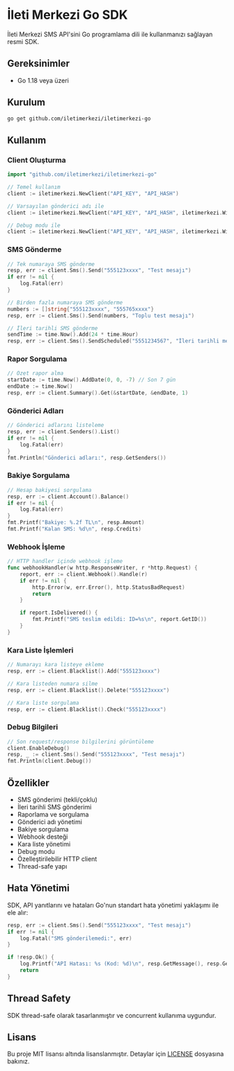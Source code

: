 # İleti Merkezi Go SDK

İleti Merkezi SMS API'sini Go programlama dili ile kullanmanızı sağlayan resmi SDK.

## Gereksinimler

- Go 1.18 veya üzeri

## Kurulum

```bash
go get github.com/iletimerkezi/iletimerkezi-go
```

## Kullanım

### Client Oluşturma

```go
import "github.com/iletimerkezi/iletimerkezi-go"

// Temel kullanım
client := iletimerkezi.NewClient("API_KEY", "API_HASH")

// Varsayılan gönderici adı ile
client := iletimerkezi.NewClient("API_KEY", "API_HASH", iletimerkezi.WithDefaultSender("SENDER"))

// Debug modu ile
client := iletimerkezi.NewClient("API_KEY", "API_HASH", iletimerkezi.WithDebug(true))
```

### SMS Gönderme

```go
// Tek numaraya SMS gönderme
resp, err := client.Sms().Send("555123xxxx", "Test mesajı")
if err != nil {
    log.Fatal(err)
}

// Birden fazla numaraya SMS gönderme
numbers := []string{"555123xxxx", "555765xxxx"}
resp, err := client.Sms().Send(numbers, "Toplu test mesajı")

// İleri tarihli SMS gönderme
sendTime := time.Now().Add(24 * time.Hour)
resp, err := client.Sms().SendScheduled("5551234567", "İleri tarihli mesaj", &sendTime)
```

### Rapor Sorgulama

```go
// Özet rapor alma
startDate := time.Now().AddDate(0, 0, -7) // Son 7 gün
endDate := time.Now()
resp, err := client.Summary().Get(&startDate, &endDate, 1)
```

### Gönderici Adları

```go
// Gönderici adlarını listeleme
resp, err := client.Senders().List()
if err != nil {
    log.Fatal(err)
}
fmt.Println("Gönderici adları:", resp.GetSenders())
```

### Bakiye Sorgulama

```go
// Hesap bakiyesi sorgulama
resp, err := client.Account().Balance()
if err != nil {
    log.Fatal(err)
}
fmt.Printf("Bakiye: %.2f TL\n", resp.Amount)
fmt.Printf("Kalan SMS: %d\n", resp.Credits)
```

### Webhook İşleme

```go
// HTTP handler içinde webhook işleme
func webhookHandler(w http.ResponseWriter, r *http.Request) {
    report, err := client.Webhook().Handle(r)
    if err != nil {
        http.Error(w, err.Error(), http.StatusBadRequest)
        return
    }

    if report.IsDelivered() {
        fmt.Printf("SMS teslim edildi: ID=%s\n", report.GetID())
    }
}
```

### Kara Liste İşlemleri

```go
// Numarayı kara listeye ekleme
resp, err := client.Blacklist().Add("555123xxxx")

// Kara listeden numara silme
resp, err := client.Blacklist().Delete("555123xxxx")

// Kara liste sorgulama
resp, err := client.Blacklist().Check("555123xxxx")
```

### Debug Bilgileri

```go
// Son request/response bilgilerini görüntüleme
client.EnableDebug()
resp, _ := client.Sms().Send("555123xxxx", "Test mesajı")
fmt.Println(client.Debug())
```

## Özellikler

- SMS gönderimi (tekli/çoklu)
- İleri tarihli SMS gönderimi
- Raporlama ve sorgulama
- Gönderici adı yönetimi
- Bakiye sorgulama
- Webhook desteği
- Kara liste yönetimi
- Debug modu
- Özelleştirilebilir HTTP client
- Thread-safe yapı

## Hata Yönetimi

SDK, API yanıtlarını ve hataları Go'nun standart hata yönetimi yaklaşımı ile ele alır:

```go
resp, err := client.Sms().Send("555123xxxx", "Test mesajı")
if err != nil {
    log.Fatal("SMS gönderilemedi:", err)
}

if !resp.Ok() {
    log.Printf("API Hatası: %s (Kod: %d)\n", resp.GetMessage(), resp.GetStatusCode())
    return
}
```

## Thread Safety

SDK thread-safe olarak tasarlanmıştır ve concurrent kullanıma uygundur.

## Lisans

Bu proje MIT lisansı altında lisanslanmıştır. Detaylar için [LICENSE](LICENSE) dosyasına bakınız.